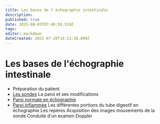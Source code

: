 ```yaml
---
title: Les bases de l'échographie intestinale
description: 
published: true
date: 2025-08-03T07:40:59.519Z
tags: 
editor: markdown
dateCreated: 2025-07-28T16:11:36.899Z
---
```


# Les bases de l'échographie intestinale

- Préparation du patient
- [Les sondes](/bases/sondes)
La paroi et ses modifications
- [Paroi normale en échographie](/bases/paroi_normale)
- [Paroi inflammée](/bases/paroi_inflammee/bases)
Les différentes portions du tube digestif en échographie
Les repères
Acquisition des images mouvements de la sonde
Conduite d'un examen
Doppler